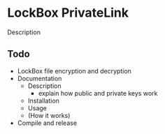 # LockBox PrivateLink
Description

## Todo
 - LockBox file encryption and decryption
 - Documentation
   - Description
     - explain how public and private keys work
   - Installation
   - Usage
   - (How it works)
 - Compile and release